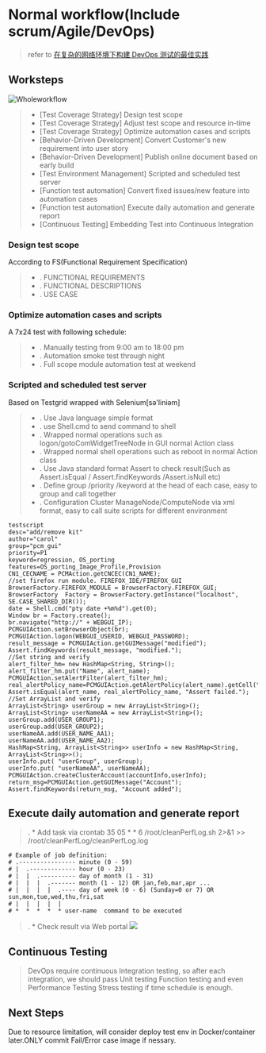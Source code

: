 # Normal workflow(Include scrum/Agile/DevOps) #
>refer to [在复杂的网络环境下构建 DevOps 测试的最佳实践](https://www.ibm.com/developerworks/cn/devops/1608_baik_test/index.html)

## Worksteps ##
![Wholeworkflow](https://www.ibm.com/developerworks/cn/devops/1608_baik_test/image008.png)

> + [Test Coverage Strategy] Design test scope
> + [Test Coverage Strategy] Adjust test scope and resource in-time
> + [Test Coverage Strategy] Optimize automation cases and scripts 
> + [Behavior-Driven Development] Convert Customer's new requirement into user story
> + [Behavior-Driven Development] Publish online document based on early build 
> + [Test Environment Management] Scripted and scheduled test server 
> + [Function test automation] Convert fixed issues/new feature into automation cases 
> + [Function test automation] Execute daily automation and generate report 
> + [Continuous Testing] Embedding Test into Continuous Integration 


### Design test scope ###
According to FS(Functional Requirement Specification)
> * . FUNCTIONAL REQUIREMENTS
> * . FUNCTIONAL DESCRIPTIONS
> * . USE CASE

### Optimize automation cases and scripts ###
A 7x24 test with following schedule: 
> * . Manually testing from 9:00 am to 18:00 pm
> * . Automation smoke test through night
> * . Full scope module automation test at weekend

### Scripted and scheduled test server ###
Based on Testgrid wrapped with Selenium[sə'liniəm] 
> * . Use Java language simple format
> * . use Shell.cmd to send command to shell
> * . Wrapped normal operations such as logon/gotoComWidgetTreeNode in GUI normal Action class
> * . Wrapped normal shell operations such as reboot  in normal Action class
> * . Use Java standard format Assert to check result(Such as Assert.isEqual  / Assert.findKeywords /Assert.isNull etc)
> * . Define group /priority /keyword at the head of each case, easy to group and call together
> * . Configuration Cluster ManageNode/ComputeNode via xml format, easy to call suite scripts for different environment

    testscript
    desc="add/remove kit"
    author="carol"
    group="pcm_gui"
    priority=P1
    keyword=regression, OS_porting
    features=OS_porting_Image_Profile,Provision
    CN1_CECNAME = PCMAction.getCNCEC(CN1_NAME);
    //set firefox run module. FIREFOX_IDE/FIREFOX_GUI 
    BrowserFactory.FIREFOX_MODULE = BrowserFactory.FIREFOX_GUI;
    BrowserFactory  Factory = BrowserFactory.getInstance("localhost", SE.CASE_SHARED_DIR());
    date = Shell.cmd("pty date +%m%d").get(0);
    Window br = Factory.create();
    br.navigate("http://" + WEBGUI_IP);
    PCMGUIAction.setBrowserObject(br);
    PCMGUIAction.logon(WEBGUI_USERID, WEBGUI_PASSWORD);
    result_message = PCMGUIAction.getGUIMessage("modified");
    Assert.findKeywords(result_message, "modified.");
    //Set string and verify
    alert_filter_hm= new HashMap<String, String>();
    alert_filter_hm.put("Name", alert_name);
    PCMGUIAction.setAlertFilter(alert_filter_hm);
    real_alertPolicy_name=PCMGUIAction.getAlertPolicy(alert_name).getCell("Name").innerText();
    Assert.isEqual(alert_name, real_alertPolicy_name, "Assert failed.");
    //Set ArrayList and verify
    ArrayList<String> userGroup = new ArrayList<String>();
    ArrayList<String> userNameAA = new ArrayList<String>();
    userGroup.add(USER_GROUP1);
    userGroup.add(USER_GROUP2);
    userNameAA.add(USER_NAME_AA1);
    userNameAA.add(USER_NAME_AA2);
    HashMap<String, ArrayList<String>> userInfo = new HashMap<String, ArrayList<String>>();
    userInfo.put( "userGroup", userGroup);
    userInfo.put( "userNameAA", userNameAA);
    PCMGUIAction.createClusterAccount(accountInfo,userInfo);
    return_msg=PCMGUIAction.getGUIMessage("Account");
    Assert.findKeywords(return_msg, "Account added");
    
## Execute daily automation and generate report ##
> . * Add task via crontab
> 35 05 * * 6 /root/cleanPerfLog.sh 2>&1 >> /root/cleanPerfLog/cleanPerfLog.log
    
    # Example of job definition:
    # .---------------- minute (0 - 59)
    # |  .------------- hour (0 - 23)
    # |  |  .---------- day of month (1 - 31)
    # |  |  |  .------- month (1 - 12) OR jan,feb,mar,apr ...
    # |  |  |  |  .---- day of week (0 - 6) (Sunday=0 or 7) OR sun,mon,tue,wed,thu,fri,sat
    # |  |  |  |  |
    # *  *  *  *  * user-name  command to be executed

> . * Check result via Web portal 
![](https://www.ibm.com/developerworks/cn/devops/1608_baik_test/image019.png)


## Continuous Testing ##
>DevOps require continuous Integration testing, so after each integration, we should pass Unit testing Function testing and even Performance Testing Stress testing if time schedule is enough.

## Next Steps ##
Due to resource limitation, will consider deploy test env in Docker/container later.ONLY commit Fail/Error case image if nessary.

